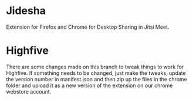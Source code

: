 Jidesha
=======

Extension for Firefox and Chrome for Desktop Sharing in Jitsi Meet.

Highfive
=======
There are some changes made on this branch to tweak things to work for Highfive.  If something needs to be changed, just make the tweaks, update the version number in manifest.json and then zip up the files in the chrome folder and upload it as a new version of the extension on our chrome webstore account.
